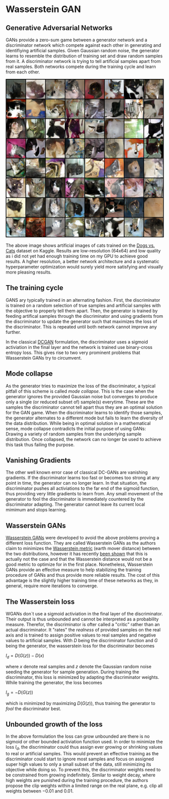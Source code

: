 # Wasserstein GAN
## Generative Adversarial Networks
GANs provide a zero-sum game between a generator network and a discriminator network which compete against each other in generating and identifiying artificial samples. Given Gaussian random noise, the generator learns to resemble the distribution of training set and draw random samples from it. A discriminator network is trying to tell artificial samples apart from real samples. Both networks compete during the training cycle and learn from each other. 

![GANcats](good.png)

The above image shows artificial images of cats trained on the [Dogs vs. Cats](https://www.kaggle.com/c/dogs-vs-cats) dataset on Kaggle. Results are low-resolution (64x64) and low quality as i did not yet had enough training time on my GPU to achieve good results. A hgher resolution, a better network architecture and a systematic hyperparameter optimization would surely yield more satisfying and visually more pleasing results. 

## The training cycle
GANS ary typically trained in an alternating fashion. First, the discriminator is trained on a random selection of true samples and artificial samples with the objective to properly tell them apart. Then, the generator is trained by feeding artifical samples through the discriminator and using gradients from the discriminator to update the generator such that maximizes the loss of the discriminator. This is repeated until both network cannot improve any further.

In the classical [DCGAN](https://arxiv.org/pdf/1511.06434.pdf) formulation, the discriminator uses a sigmoid activiation in the final layer and the network is trained use binary-cross entropy loss. This gives rise to two very prominent problems that Wasserstein GANs try to circumvent. 

## Mode collapse
As the generator tries to maximize the loss of the discriminator, a typical pitfall of this scheme is called *mode collapse*. This is the case when the generator ignores the provided Gaussian noise but converges to produce only a single (or reduced subset of) sample(s) everytime. These are the samples the discriminator cannot tell apart thus they are an optimal solution for the GAN game. When the discriminator learns to identify those samples, the generator alternates to a different mode but fails to learn the diversity of the data distribution. While being in optimal solution in a mathematical sense, mode collapse contradicts the initial purpose of using GANs: Drawing a variety of random samples from the underlying sample distribution. Once collapsed, the network can no longer be used to achieve this task thus failing the purpose.

## Vanishing Gradients
The other well known error case of classical DC-GANs are vanishing gradients. If the discriminator learns too fast or becomes too strong at any point in time, the generator can no longer learn. In that situation, the discriminator pushes all activiations to the far end of the sigmoid function, thus providing very little gradients to learn from. Any small movement of the generator to fool the discriminator is immediately countered by the discriminator adapting. The generator cannot leave its current local mimimum and stops learning. 

## Wasserstein GANs
[Wasserstein GANs](https://arxiv.org/pdf/1701.07875.pdf) were developed to avoid the above problems proving a different loss function. They are called Wasserstein GANs as the authors claim to minimizes the [Wasserstein metric](https://en.wikipedia.org/wiki/Wasserstein_metric) (earth mover distance) between the two distributions, however it has recently [been shown](https://arxiv.org/pdf/2103.01678.pdf) that this is actually not the case and that the Wasserstein distance would not be a good metric to optimize for in the first place. Nonetheless, Wasserstein GANs provide an effective measure to help stabilizing the training procedure of GANs and thus provide more reliable results. The cost of this advantage is the slightly higher training time of these networks as they, in general, require more iterations to converge.

## The Wasserstein loss
WGANs don´t use a sigmoid activiation in the final layer of the discriminator. Their output is thus unbounded and cannot be interpreted as a probability measure. Therefor, the discriminator is ofter called a "critic" rather than an actual discriminator. It "rates" the *realness* of provided samples on the real axis and is trained to assign positive values to real samples and negative values to artificial samples. With $D$ being the discriminator function and $G$ being the generator, the wasserstein loss for the discriminator becomes

$l_d = D(G(z))-D(x)$

where $x$ denote real samples and $z$ denote the Gaussian random noise seeding the generator for sample generation. During training the discriminator, this loss is minimized by adapting the discriminator weights. While training the generator, the loss becomes

$l_g = -D(G(z))$

which is minimized by maximizing $D(G(z))$, thus training the generator to *fool* the discriminator best. 

## Unbounded growth of the loss
In the above formulation the loss can grow unbounded are there is no sigmoid or other bounded activiation function used. In order to minimize the loss $l_d$, the discriminator could thus assign ever growing or shrinking values to real or artificial samples. This would prevent an effective training as the discriminator could start to ignore most samples and focus on assigned super high values to only a small subset of the data, still minimizing its objective while doing so. To prevent this, the discriminator weights need to be constrained from growing indefinitely. Similar to weight decay, where high weights are punished during the training procedure, the authors propose the clip weights within a limited range on the real plane, e.g. clip all weights between $-0.01$ and $0.01$. 
